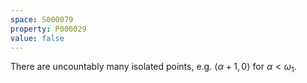 ```yaml
---
space: S000079
property: P000029
value: false
---
```


There are uncountably many isolated points, e.g. $\langle\alpha+1,0\rangle$ for $\alpha<\omega_1$.
